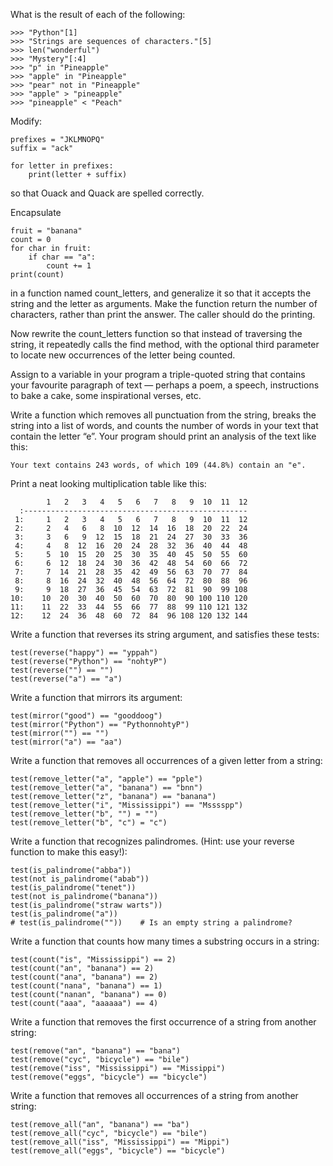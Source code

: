 What is the result of each of the following:

    >>> "Python"[1]
    >>> "Strings are sequences of characters."[5]
    >>> len("wonderful")
    >>> "Mystery"[:4]
    >>> "p" in "Pineapple"
    >>> "apple" in "Pineapple"
    >>> "pear" not in "Pineapple"
    >>> "apple" > "pineapple"
    >>> "pineapple" < "Peach"

Modify:

    prefixes = "JKLMNOPQ"
    suffix = "ack"

    for letter in prefixes:
        print(letter + suffix)

so that Ouack and Quack are spelled correctly.

Encapsulate

    fruit = "banana"
    count = 0
    for char in fruit:
        if char == "a":
            count += 1
    print(count)

in a function named count_letters, and generalize it so that it accepts the string and the letter as arguments. Make the function return the number of characters, rather than print the answer. The caller should do the printing.

Now rewrite the count_letters function so that instead of traversing the string, it repeatedly calls the find method, with the optional third parameter to locate new occurrences of the letter being counted.

Assign to a variable in your program a triple-quoted string that contains your favourite paragraph of text — perhaps a poem, a speech, instructions to bake a cake, some inspirational verses, etc.

Write a function which removes all punctuation from the string, breaks the string into a list of words, and counts the number of words in your text that contain the letter “e”. Your program should print an analysis of the text like this:

    Your text contains 243 words, of which 109 (44.8%) contain an "e".

Print a neat looking multiplication table like this:

            1   2   3   4   5   6   7   8   9  10  11  12
      :--------------------------------------------------
     1:     1   2   3   4   5   6   7   8   9  10  11  12
     2:     2   4   6   8  10  12  14  16  18  20  22  24
     3:     3   6   9  12  15  18  21  24  27  30  33  36
     4:     4   8  12  16  20  24  28  32  36  40  44  48
     5:     5  10  15  20  25  30  35  40  45  50  55  60
     6:     6  12  18  24  30  36  42  48  54  60  66  72
     7:     7  14  21  28  35  42  49  56  63  70  77  84
     8:     8  16  24  32  40  48  56  64  72  80  88  96
     9:     9  18  27  36  45  54  63  72  81  90  99 108
    10:    10  20  30  40  50  60  70  80  90 100 110 120
    11:    11  22  33  44  55  66  77  88  99 110 121 132
    12:    12  24  36  48  60  72  84  96 108 120 132 144

Write a function that reverses its string argument, and satisfies these tests:


    test(reverse("happy") == "yppah")
    test(reverse("Python") == "nohtyP")
    test(reverse("") == "")
    test(reverse("a") == "a")

Write a function that mirrors its argument:


    test(mirror("good") == "gooddoog")
    test(mirror("Python") == "PythonnohtyP")
    test(mirror("") == "")
    test(mirror("a") == "aa")

Write a function that removes all occurrences of a given letter from a string:


    test(remove_letter("a", "apple") == "pple")
    test(remove_letter("a", "banana") == "bnn")
    test(remove_letter("z", "banana") == "banana")
    test(remove_letter("i", "Mississippi") == "Msssspp")
    test(remove_letter("b", "") = "")
    test(remove_letter("b", "c") = "c")

Write a function that recognizes palindromes. (Hint: use your reverse function to make this easy!):


    test(is_palindrome("abba"))
    test(not is_palindrome("abab"))
    test(is_palindrome("tenet"))
    test(not is_palindrome("banana"))
    test(is_palindrome("straw warts"))
    test(is_palindrome("a"))
    # test(is_palindrome(""))    # Is an empty string a palindrome?

Write a function that counts how many times a substring occurs in a string:

  

    test(count("is", "Mississippi") == 2)
    test(count("an", "banana") == 2)
    test(count("ana", "banana") == 2)
    test(count("nana", "banana") == 1)
    test(count("nanan", "banana") == 0)
    test(count("aaa", "aaaaaa") == 4)

Write a function that removes the first occurrence of a string from another string:

   
    test(remove("an", "banana") == "bana")
    test(remove("cyc", "bicycle") == "bile")
    test(remove("iss", "Mississippi") == "Missippi")
    test(remove("eggs", "bicycle") == "bicycle")

Write a function that removes all occurrences of a string from another string:

   
    test(remove_all("an", "banana") == "ba")
    test(remove_all("cyc", "bicycle") == "bile")
    test(remove_all("iss", "Mississippi") == "Mippi")
    test(remove_all("eggs", "bicycle") == "bicycle")
